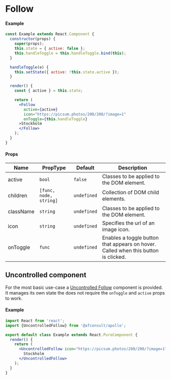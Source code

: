 # Follow

#### Example

```jsx
const Example extends React.Component {
  constructor(props) {
    super(props);
    this.state = { active: false };
    this.handleToggle = this.handleToggle.bind(this);
  }

  handleToggle(e) {
    this.setState({ active: !this.state.active });
  }

  render() {
    const { active } = this.state;

    return (
      <Follow
        active={active}
        icon="https://picsum.photos/200/200/?image=1"
        onToggle={this.handleToggle}
      >Stockholm
      </Follow>
    );
  }
}
```

#### Props

| Name      | PropType               | Default     | Description                                                                        |
| --------- | ---------------------- | ----------- | ---------------------------------------------------------------------------------- |
| active    | `bool`                 | `false`     | Classes to be applied to the DOM element.                                          |
| children  | `[func, node, string]` | `undefined` | Collection of DOM child elements.                                                  |
| className | `string`               | `undefined` | Classes to be applied to the DOM element.                                          |
| icon      | `string`               | `undefined` | Specifies the url of an image icon.                                                |
| onToggle  | `func`                 | `undefined` | Enables a toggle button that appears on hover. Called when this button is clicked. |

## Uncontrolled component

For the most basic use-case a [Uncontrolled Follow](../UncontrolledFollow) component is provided. It manages its own state the does not require the `onToggle` and `active` props to work.

#### Example

```jsx
import React from 'react';
import {UncontrolledFollow} from '@afconsult/apollo';

export default class Example extends React.PureComponent {
  render() {
    return (
      <UncontrolledFollow icon="https://picsum.photos/200/200/?image=1">
        Stockholm
      </UncontrolledFollow>
    );
  }
}
```
